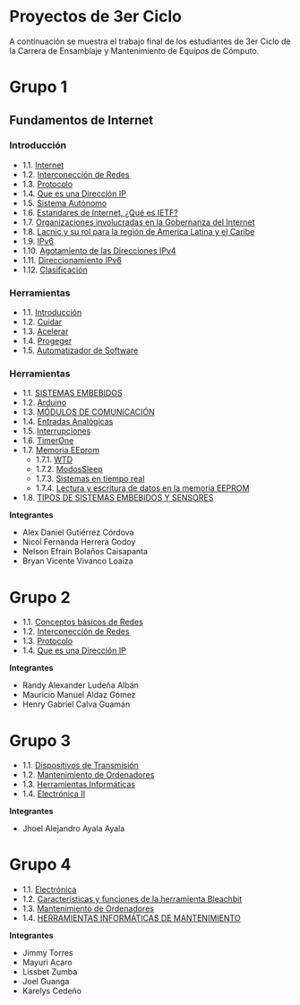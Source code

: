# Proyectos de 3er Ciclo

A continuación se muestra el trabajo final de los estudiantes de 3er Ciclo de la Carrera de Ensamblaje y Mantenimiento de Equipos de Cómputo.

# Grupo 1

## Fundamentos de Internet

### Introducción

* 1.1. [Internet](Grupo1/Introduccion/Internet.md)
* 1.2. [Interconección de Redes](Grupo1/Introduccion/Interconexi%C3%B3n%20de%20redes.md)
* 1.3. [Protocolo](Grupo1/Introduccion/Protocolo.md)
* 1.4. [Que es una Dirección IP](Grupo1/Introduccion/Que%20es%20una%20direccionip.md)
* 1.5. [Sistema Autónomo](Grupo1/Introduccion/sistema%20autonomo.md)
* 1.6. [Estandares de Internet, ¿Qué es IETF?](Grupo1/Introduccion/Estandaresdeinternet%20%20que%20es%20IETF.md)
* 1.7. [Organizaciones involucradas en la Gobernanza del Internet](Grupo1/Introduccion/Organizaciones%20involucradas%20en%20la%20gobernanza%20del%20internet.md)
* 1.8. [Lacnic y su rol para la región de America Latina y el Caribe](Grupo1/Introduccion/Lacnic%20y%20su%20rol%20para%20la%20region%20de%20America%20latina%20y%20el%20caribe.md)
* 1.9. [IPv6](Grupo1/Introduccion/IPv6.md)
* 1.10. [Agotamiento de las Direcciones IPv4](Grupo1/Introduccion/Agotamiento%20de%20las%20direcciones%20IPv4.md)
* 1.11. [Direccionamiento IPv6](Grupo1/Introduccion/Direccionamiento%20IPv6.md)
* 1.12. [Clasificación](Grupo1/Introduccion/Clacificaci%C3%B3n.md)

### Herramientas

* 1.1. [Introducción](Grupo1/Herramientas/Introduccion.md)
* 1.2. [Cuidar](Grupo1/Herramientas/Cuidar.md)
* 1.3. [Acelerar](Grupo1/Herramientas/Acelerar.md)
* 1.4. [Progeger](Grupo1/Herramientas/Proteger.md)
* 1.5. [Automatizador de Software](Grupo1/Herramientas/Actualizador%20de%20Software.md)

### Herramientas

* 1.1. [SISTEMAS EMBEBIDOS](Grupo1/Lenguaje-Embebido-/P(1)Lenguaje%20Embebido%20Introduccion.md)
* 1.2. [Arduino](Grupo1/Lenguaje-Embebido-/P(2)Puertos%20Digitales.md)
* 1.3. [MÓDULOS DE COMUNICACIÓN](Grupo1/Lenguaje-Embebido-/P(3)Modulos%20de%20comucicaci%C3%B3n.md)
* 1.4. [Entradas Analógicas](Grupo1/Lenguaje-Embebido-/P(4)CAD-CDA.md)
* 1.5. [Interrupciones](Grupo1/Lenguaje-Embebido-/P(5)Interrupciones.md)
* 1.6. [TimerOne](Grupo1/Lenguaje-Embebido-/P(6)Timers.md)
* 1.7. [Memoria EEprom](Grupo1/Lenguaje-Embebido-/P(7)%20Funciones%20Especificas.md)
    * 1.7.1. [WTD](Grupo1/Lenguaje-Embebido-/P(7.1)%20WTD.md)
    * 1.7.2. [ModosSleep](Grupo1/Lenguaje-Embebido-/P(7.2)%20ModosSleep.md)
    * 1.7.3. [Sistemas en tiempo real](Grupo1/Lenguaje-Embebido-/P(7.3)%20Sistemas%20en%20%20tiempo%20Real.md)
    * 1.7.4. [Lectura y escritura de datos en la memoria EEPROM](Grupo1/Lenguaje-Embebido-/P(7.4)%20Lectura%20y%20escritura%20de%20datos%20en%20la%20memoria%20EEPROM.md)
* 1.8. [TIPOS DE SISTEMAS EMBEBIDOS Y SENSORES](Grupo1/Lenguaje-Embebido-/P(8)Desarrollo%20de%20Sistemas%20Embebidos.md)



**Integrantes**

* Alex Daniel Gutiérrez Córdova
* Nicol Fernanda Herrera Godoy
* Nelson Efrain Bolaños  Caisapanta
* Bryan Vicente Vivanco Loaiza

# Grupo 2

* 1.1. [Conceptos básicos de Redes](Grupo2/Introduccio)
* 1.2. [Interconección de Redes](Grupo2/electronica.md)
* 1.3. [Protocolo](Grupo2/herramientasinformaticas.md)
* 1.4. [Que es una Dirección IP](Grupo2/)

**Integrantes**

* Randy Alexander Ludeña Albán 
* Mauricio Manuel Aldaz Gómez 
* Henry Gabriel Calva Guamán  

# Grupo 3

* 1.1. [Dispositivos de Transmisión](Grupo3/Dispositivos_de_Transmisi%C3%B3n/Dispositivos_de_Transmisi%C3%B3n.md)
* 1.2. [Mantenimiento de Ordenadores](Grupo3/Mantenimiento_de_Ordenadores/Mantenimiento_de_Ordenadores.md)
* 1.3. [Herramientas Informáticas](Grupo3/H.I.M/H.I.M.md)
* 1.4. [Electrónica II](Grupo3//Electr%C3%B3nica_II/Electr%C3%B3nica_II.md)

**Integrantes**

* Jhoel Alejandro Ayala Ayala

# Grupo 4

* 1.1. [Electrónica](Grupo4/test/docs/Electr%C3%B3nica.md)
* 1.2. [Características y funciones de la herramienta Bleachbit](Grupo4/test/docs/Herramientas.md)
* 1.3. [Mantenimiento de Ordenadores](Grupo4/test/docs/mantenimiento.md)
* 1.4. [HERRAMIENTAS INFORMÁTICAS DE MANTENIMIENTO](Grupo4/test/docs/index.md)

**Integrantes**

* Jimmy Torres
* Mayuri Acaro
* Lissbet Zumba
* Joel Guanga
* Karelys Cedeño